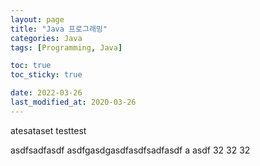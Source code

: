 ```yaml
---
layout: page
title: "Java 프로그래밍"
categories: Java
tags: [Programming, Java]

toc: true
toc_sticky: true

date: 2022-03-26
last_modified_at: 2020-03-26
---
```

atesataset
testtest

asdfsadfasdf
asdfgasdgasdfasdfsadfasdf
a
asdf
32
32
32
